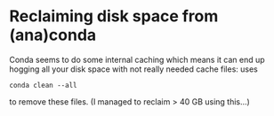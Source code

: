 # Reclaiming disk space from (ana)conda

Conda seems to do some internal caching which means it can end up hogging all your disk space with not really needed cache files: uses

`conda clean --all`

to remove these files. (I managed to reclaim > 40 GB using this...)
